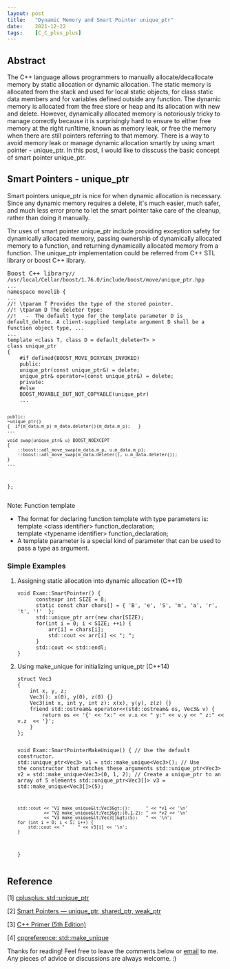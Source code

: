 ```yaml
---
layout: post
title:   "Dynamic Memory and Smart Pointer unique_ptr"
date:    2021-12-22
tags:    [C_C_plus_plus]
---
```


## Abstract ##
The C++ language allows programmers to manually allocate/decallocate memory by static allocation or dynamic allocation. The static memory is allocated from the stack and used for local static objects, for class static data members and for variables defined outside any function. The dynamic memory is allocated from the free store or heap and its allocation with new and delete. However, dynamically allocated memory is notoriously tricky to manage correctly because it is surprisingly hard to ensure to either free memory at the right run1time, known as memory leak, or free the memory when there are still pointers referring to that memory. There is a way to avoid memory leak or manage dynamic allocation smartly by using smart pointer - unique_ptr. In this post, I would like to disscuss the basic concept of smart pointer unique_ptr.

## Smart Pointers - unique_ptr ##
Smart pointers unique_ptr is nice for when dynamic allocation is necessary. Since any dynamic memory requires a delete, it's much easier, much safer, and much less error prone to let the smart pointer take care of the cleanup, rather than doing it manually.

Thr uses of smart pointer unique_ptr include providing exception safety for dynamically allocated memory, passing ownership of dynamically allocated memory to a function, and returning dynamically allocated memory from a function. The unique_ptr implementation could be referred from C++ STL library or boost C++ library.

<div class="language-shell highlighter-rouge"><pre class="highlight">Boost C++ library<code class="hljs ruby"><span class="nb">// /usr/local/Cellar/boost/1.76.0/include/boost/move/unique_ptr.hpp
...
namespace movelib {
...
//! \tparam T Provides the type of the stored pointer.
//! \tparam D The deleter type:
//!   -  The default type for the template parameter D is default_delete. A client-supplied template argument D shall be a function object type, ...
...
template &lt;class T, class D = default_delete&lt;T&gt; &gt;
class unique_ptr
{
    #if defined(BOOST_MOVE_DOXYGEN_INVOKED)
    public:
    unique_ptr(const unique_ptr&) = delete;
    unique_ptr& operator=(const unique_ptr&) = delete;
    private:
    #else
    BOOST_MOVABLE_BUT_NOT_COPYABLE(unique_ptr)
    ...

    public: 
    ~unique_ptr()
    {  if(m_data.m_p) m_data.deleter()(m_data.m_p);   }
    ...

    void swap(unique_ptr& u) BOOST_NOEXCEPT 
    {
        ::boost::adl_move_swap(m_data.m_p, u.m_data.m_p);
        ::boost::adl_move_swap(m_data.deleter(), u.m_data.deleter());
    }
    ...
};
</span></code></pre></div>

Note: Function template
<ul>
 <li>The format for declaring function template with type parameters is: <br> template &lt;class identifier&gt; function_declaration; <br> template &lt;typename identifier&gt; function_declaration; </li>
 <li>A template parameter is a special kind of parameter that can be used to pass a type as argument.</li>
</ul>


### Simple Examples ###

<ol>
 <li>Assigning static allocation into dynamic allocation (C++11)</li>
<div class="language-shell highlighter-rouge"><pre class="highlight"><code class="hljs ruby"><span class="nb">void Exam::SmartPointer() { 
      constexpr int SIZE = 8; 
      static const char chars[] = { 'B', 'e', 'S', 'm', 'a', 'r', 't', '!'  };
      std::unique_ptr<char[]> arr(new char[SIZE); 
      for(int i = 0; i < SIZE; ++i) {
          arr[i] = chars[i];
          std::cout << arr[i] << "; ";
      }
      std::cout << std::endl;
}</span></code></pre></div>
 <li>Using make_unique for initializing unique_ptr (C++14)</li>
<div class="language-shell highlighter-rouge"><pre class="highlight"><code class="hljs ruby"><span class="nb">struct Vec3
{
    int x, y, z;
    Vec3(): x(0), y(0), z(0) {}
    Vec3(int x, int y, int z): x(x), y(y), z(z) {} 
    friend std::ostream& operator<<(std::ostream& os, Vec3& v) {   
        return os << '{' << "x:" << v.x << " y:" << v.y << " z:" << v.z  << '}';  
    }
};

void Exam::SmartPointerMakeUnique() {
    // Use the default constructor.
    std::unique_ptr&lt;Vec3&gt; v1 = std::make_unique&lt;Vec3&gt;();
    // Use the constructor that matches these arguments
    std::unique_ptr&lt;Vec3&gt; v2 = std::make_unique&lt;Vec3&gt;(0, 1, 2);
    // Create a unique_ptr to an array of 5 elements
    std::unique_ptr&lt;Vec3[]&gt; v3 = std::make_unique&lt;Vec3[]&gt;(5);

    std::cout << "V1 make_unique&lt;Vec3&gt;():      " << *v1 << '\n'
              << "V2 make_unique&lt;Vec3&gt;(0,1,2): " << *v2 << '\n'
              << "V3 make_unique&lt;Vec3[]&gt;(5):   " << '\n';
    for (int i = 0; i < 5; i++) {
        std::cout << "     " << v3[i] << '\n';
    }
}</span></code></pre></div>
</ol>

## Reference ##

[1] [cplusplus: std::unique_ptr](https://www.cplusplus.com/reference/memory/unique_ptr/?kw=unique_ptr)

[2] [Smart Pointers — unique_ptr, shared_ptr, weak_ptr](https://blog.heron.me/smart-pointers-unique-ptr-shared-ptr-weak-ptr-f1ca97cf5ba6)

[3] [C++ Primer (5th Edition)](https://www.amazon.com/Primer-5th-Stanley-B-Lippman/dp/0321714113)

[4] [cppreference: std::make_unique](https://en.cppreference.com/w/cpp/memory/unique_ptr/make_unique)

<p>Thanks for reading! Feel free to leave the comments below or <a href="mailto:qazqazqaz850@gmail.com">email</a> to me. Any pieces of advice or discussions are always welcome. :)
